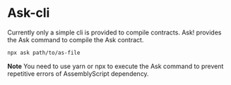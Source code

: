 # Ask-cli

Currently only a simple cli is provided to compile contracts. Ask! provides the Ask command to compile the Ask contract.

```sh
npx ask path/to/as-file
```

**Note** You need to use yarn or npx to execute the Ask command to prevent repetitive errors of AssemblyScript dependency.

